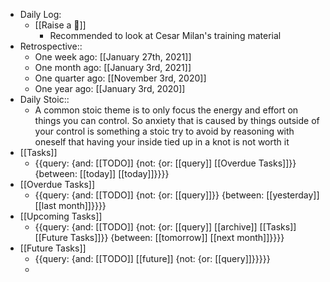 - Daily Log:
    - [[Raise a 🐶]]
        - Recommended to look at Cesar Milan's training material
- Retrospective::
    - One week ago: [[January 27th, 2021]]
    - One month ago: [[January 3rd, 2021]]
    - One quarter ago: [[November 3rd, 2020]]
    - One year ago: [[January 3rd, 2020]]
- Daily Stoic::
    - A common stoic theme is to only focus the energy and effort on things you can control. So anxiety that is caused by things outside of your control is something a stoic try to avoid by reasoning with oneself that having your inside tied up in a knot is not worth it
- [[Tasks]]
    - {{query: {and: [[TODO]] {not: {or: [[query]] [[Overdue Tasks]]}} {between: [[today]] [[today]]}}}}
- [[Overdue Tasks]]
    - {{query: {and: [[TODO]] {not: {or: [[query]]}} {between: [[yesterday]] [[last month]]}}}}
- [[Upcoming Tasks]]
    - {{query: {and: [[TODO]] {not: {or: [[query]] [[archive]] [[Tasks]] [[Future Tasks]]}} {between: [[tomorrow]] [[next month]]}}}}
- [[Future Tasks]]
    - {{query: {and: [[TODO]] [[future]] {not: {or: [[query]]}}}}}
    - 
